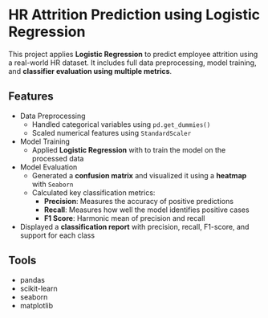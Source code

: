# HR Attrition Prediction using Logistic Regression
This project applies **Logistic Regression** to predict employee attrition using a real-world HR dataset.
It includes full data preprocessing, model training, and **classifier evaluation using multiple metrics**.

## Features
- Data Preprocessing
   - Handled categorical variables using `pd.get_dummies()`
   - Scaled numerical features using `StandardScaler`
- Model Training
   - Applied **Logistic Regression** with to train the model on the processed data
- Model Evaluation
   - Generated a **confusion matrix** and visualized it using a **heatmap** with `Seaborn`
   - Calculated key classification metrics:
      - **Precision**: Measures the accuracy of positive predictions
      - **Recall**: Measures how well the model identifies positive cases
      - **F1 Score**: Harmonic mean of precision and recall
- Displayed a **classification report** with precision, recall, F1-score, and support for each class

## Tools
- pandas
- scikit-learn
- seaborn
- matplotlib


